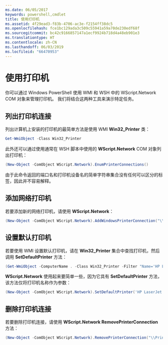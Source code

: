```yaml
---
ms.date: 06/05/2017
keywords: powershell,cmdlet
title: 使用打印机
ms.assetid: 4f29ead3-f83b-4706-ac3e-f2154ff38dc5
ms.openlocfilehash: fce1bc129ada3c509c55941a59a70de230edf68f
ms.sourcegitcommit: bc42c9166857147a1ecf9924b718d4a48eb901e3
ms.translationtype: HT
ms.contentlocale: zh-CN
ms.lasthandoff: 06/03/2019
ms.locfileid: "66470953"
---
```

# <a name="working-with-printers"></a>使用打印机

你可以通过 Windows PowerShell 使用 WMI 和 WSH 中的 WScript.Network COM 对象来管理打印机。 我们将结合这两种工具来演示特定任务。

## <a name="listing-printer-connections"></a>列出打印机连接

列出计算机上安装的打印机的最简单方法是使用 WMI **Win32_Printer** 类：

```powershell
Get-WmiObject -Class Win32_Printer
```

此外还可以通过使用通常在 WSH 脚本中使用的 **WScript.Network** COM 对象列出打印机：

```powershell
(New-Object -ComObject WScript.Network).EnumPrinterConnections()
```

由于此命令返回的端口名和打印机设备名的简单字符串集合没有任何可以区分的标签，因此并不容易解释。

## <a name="adding-a-network-printer"></a>添加网络打印机

若要添加新的网络打印机，请使用 **WScript.Network**：

```powershell
(New-Object -ComObject WScript.Network).AddWindowsPrinterConnection("\\Printserver01\Xerox5")
```

## <a name="setting-a-default-printer"></a>设置默认打印机

若要使用 WMI 设置默认打印机，请在 **Win32_Printer** 集合中查找打印机，然后调用 **SetDefaultPrinter** 方法：

```powershell
(Get-WmiObject -ComputerName . -Class Win32_Printer -Filter "Name='HP LaserJet 5Si'").SetDefaultPrinter()
```

**WScript.Network** 使用起来要简单一些，因为它具有 **SetDefaultPrinter** 方法，该方法仅将打印机名称作为参数：

```powershell
(New-Object -ComObject WScript.Network).SetDefaultPrinter('HP LaserJet 5Si')
```

## <a name="removing-a-printer-connection"></a>删除打印机连接

若要删除打印机连接，请使用 **WScript.Network RemovePrinterConnection** 方法：

```powershell
(New-Object -ComObject WScript.Network).RemovePrinterConnection("\\Printserver01\Xerox5")
```
